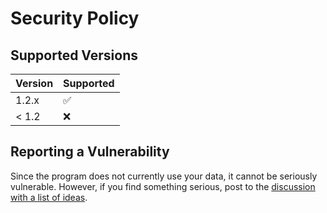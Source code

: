 # Security Policy

## Supported Versions

| Version | Supported          |
| ------- | ------------------ |
| 1.2.x   | :white_check_mark: |
| < 1.2   | :x:                |

## Reporting a Vulnerability

Since the program does not currently use your data, it cannot be seriously vulnerable. However, if you find something serious, post to the [discussion with a list of ideas](https://github.com/DilerFeed/Stormworks-Connect/discussions/3).
